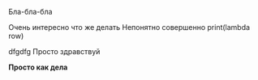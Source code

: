 Бла-бла-бла

Очень интересно что же делать
Непонятно совершенно
print(lambda row)








dfgdfg
Просто здравствуй

__Просто как дела__
